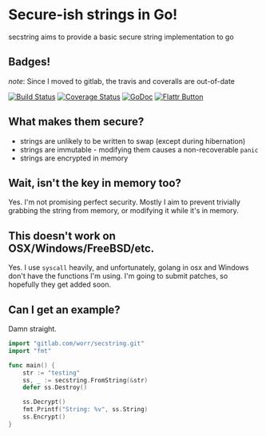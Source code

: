 # Secure-ish strings in Go!

secstring aims to provide a basic secure string implementation to go

## Badges!

*note*: Since I moved to gitlab, the travis and coveralls are out-of-date

[![Build Status](https://travis-ci.org/worr/secstring.png?branch=master)](https://travis-ci.org/worr/secstring)
[![Coverage Status](https://coveralls.io/repos/worr/secstring/badge.png)](https://coveralls.io/r/worr/secstring)
[![GoDoc](https://godoc.org/gitlab.com/worr/secstring.git?status.png)](https://godoc.org/gitlab.com/worr/secstring.git)
[![Flattr Button](http://api.flattr.com/button/button-compact-static-100x17.png "Flattr This!")](https://flattr.com/submit/auto?user_id=worr&url=https%3A%2F%2Fgitlab.com%2Fworr%2Fsecstring%2F "secstring")

## What makes them secure?

* strings are unlikely to be written to swap (except during hibernation)
* strings are immutable - modifying them causes a non-recoverable `panic`
* strings are encrypted in memory

## Wait, isn't the key in memory too?

Yes. I'm not promising perfect security. Mostly I aim to prevent trivially
grabbing the string from memory, or modifying it while it's in memory.

## This doesn't work on OSX/Windows/FreeBSD/etc.

Yes. I use `syscall` heavily, and unfortunately, golang in osx and Windows
don't have the functions I'm using. I'm going to submit patches, so hopefully
they get added soon.

## Can I get an example?

Damn straight.

```go
import "gitlab.com/worr/secstring.git"
import "fmt"

func main() {
    str := "testing"
    ss, _ := secstring.FromString(&str)
    defer ss.Destroy()

    ss.Decrypt()
    fmt.Printf("String: %v", ss.String)
    ss.Encrypt()
}
```
